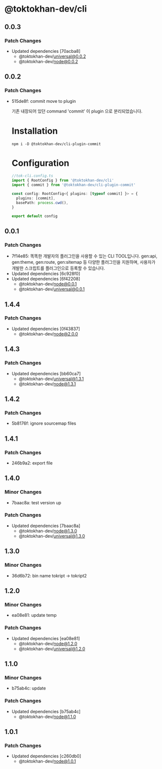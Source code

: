 # @toktokhan-dev/cli

## 0.0.3

### Patch Changes

- Updated dependencies [70acba8]
  - @toktokhan-dev/universal@0.0.2
  - @toktokhan-dev/node@0.0.2

## 0.0.2

### Patch Changes

- 515de8f: commit move to plugin

  기존 내장되어 있던 command 'commit' 이 plugin 으로 분리되었습니다.

  # Installation

  ```
  npm i -D @toktokhan-dev/cli-plugin-commit
  ```

  # Configuration

  ```typescript
  //tok-cli.config.ts
  import { RootConfig } from '@toktokhan-dev/cli'
  import { commit } from '@toktokhan-dev/cli-plugin-commit'

  const config: RootConfig<{ plugins: [typeof commit] }> = {
    plugins: [commit],
    basePath: process.cwd(),
  }

  export default config
  ```

## 0.0.1

### Patch Changes

- 7f14e85: 똑똑한 개발자의 플러그인을 사용할 수 있는 CLI TOOL입니다. gen:api, gen:theme, gen:route, gen:sitemap 등 다양한 플러그인을 지원하며, 사용자가 개발한 스크립트를 플러그인으로 등록할 수 있습니다.
- Updated dependencies [6c928f0]
- Updated dependencies [6f42208]
  - @toktokhan-dev/node@0.0.1
  - @toktokhan-dev/universal@0.0.1

## 1.4.4

### Patch Changes

- Updated dependencies [0f43837]
  - @toktokhan-dev/node@2.0.0

## 1.4.3

### Patch Changes

- Updated dependencies [bb60ca7]
  - @toktokhan-dev/universal@1.3.1
  - @toktokhan-dev/node@1.3.1

## 1.4.2

### Patch Changes

- 5b8176f: ignore sourcemap files

## 1.4.1

### Patch Changes

- 246b9a2: export file

## 1.4.0

### Minor Changes

- 7baac8a: test version up

### Patch Changes

- Updated dependencies [7baac8a]
  - @toktokhan-dev/node@1.3.0
  - @toktokhan-dev/universal@1.3.0

## 1.3.0

### Minor Changes

- 36d6b72: bin name tokript -> tokript2

## 1.2.0

### Minor Changes

- ea08e81: update temp

### Patch Changes

- Updated dependencies [ea08e81]
  - @toktokhan-dev/node@1.2.0
  - @toktokhan-dev/universal@1.2.0

## 1.1.0

### Minor Changes

- b75ab4c: update

### Patch Changes

- Updated dependencies [b75ab4c]
  - @toktokhan-dev/node@1.1.0

## 1.0.1

### Patch Changes

- Updated dependencies [c260db0]
  - @toktokhan-dev/node@1.0.1
